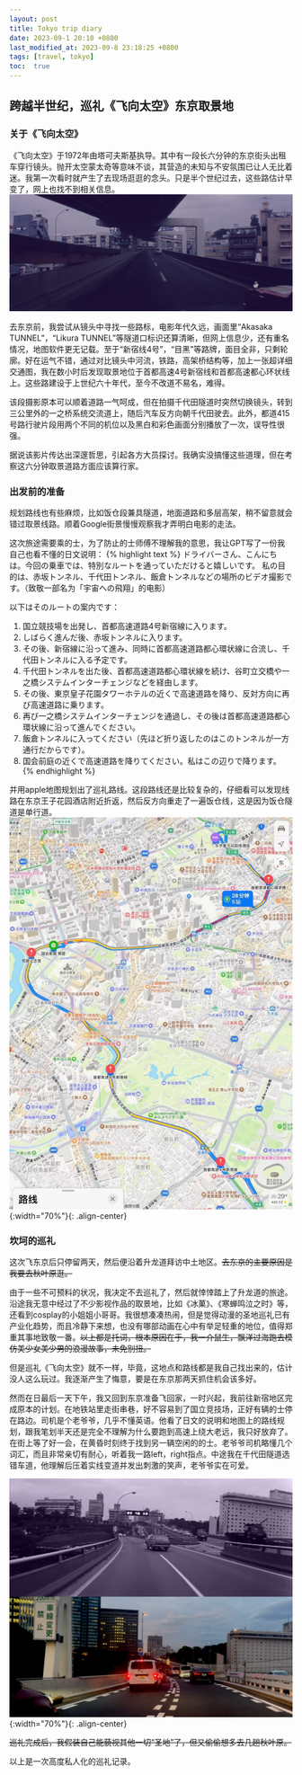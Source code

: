 ```yaml
---
layout: post
title: Tokyo trip diary
date: 2023-09-1 20:10 +0800
last_modified_at: 2023-09-8 23:18:25 +0800
tags: [travel, tokyo]
toc:  true
---
```



## 跨越半世纪，巡礼《飞向太空》东京取景地

### 关于《飞向太空》
《飞向太空》于1972年由塔可夫斯基执导。其中有一段长六分钟的东京街头出租车穿行镜头。抛开太空蒙太奇等意味不谈，其营造的未知与不安氛围已让人无比着迷。我第一次看时就产生了去现场逛逛的念头。只是半个世纪过去，这些路估计早变了，网上也找不到相关信息。
![image](https://github.com/utenasama/utenasama.github.io/raw/master/solaris_tokyo.png)

去东京前，我尝试从镜头中寻找一些路标，电影年代久远，画面里“Akasaka TUNNEL”，“Likura TUNNEL”等隧道口标识还算清晰，但网上信息少，还有重名情况，地图软件更无记载。至于“新宿线4号”，“目黑”等路牌，面目全非，只剩轮廓。好在运气不错，通过对比镜头中河流，铁路，高架桥结构等，加上一张超详细交通图，我在数小时后发现取景地位于首都高速4号新宿线和首都高速都心环状线上。这些路建设于上世纪六十年代，至今不改道不易名，难得。

该段摄影原本可以顺着道路一气呵成，但在拍摄千代田隧道时突然切换镜头，转到三公里外的一之桥系统交流道上，随后汽车反方向朝千代田驶去。此外，都道415号路行驶片段用两个不同的机位以及黑白和彩色画面分别播放了一次，误导性很强。

据说该影片传达出深邃哲思，引起各方大员探讨。我确实没搞懂这些道理，但在考察这六分钟取景道路方面应该算行家。

### 出发前的准备
规划路线也有些麻烦，比如饭仓段兼具隧道，地面道路和多层高架，稍不留意就会错过取景线路。顺着Google街景慢慢观察我才弄明白电影的走法。

这次旅途需要乘的士，为了防止的士师傅不理解我的意思，我让GPT写了一份我自己也看不懂的日文说明：
{% highlight text %}
ドライバーさん、こんにちは。今回の乗車では、特別なルートを通っていただけると嬉しいです。
私の目的は、赤坂トンネル、千代田トンネル、飯倉トンネルなどの場所のビデオ撮影です。（致敬一部名为「宇宙への飛翔」的电影）

以下はそのルートの案内です：
1. 国立競技場を出発し、首都高速道路4号新宿線に入ります。
2. しばらく進んだ後、赤坂トンネルに入ります。
3. その後、新宿線に沿って進み、同時に首都高速道路都心環状線に合流し、千代田トンネルに入る予定です。
4. 千代田トンネルを出た後、首都高速道路都心環状線を続け、谷町立交橋や一之橋システムインターチェンジなどを経由します。
5. その後、東京皇子花園タワーホテルの近くで高速道路を降り、反対方向に再び高速道路に乗ります。
6. 再び一之橋システムインターチェンジを通過し、その後は首都高速道路都心環状線に沿って進んでください。
7. 飯倉トンネルに入ってください（先ほど折り返したのはこのトンネルが一方通行だからです）。
8. 国会前庭の近くで高速道路を降りてください。私はこの辺りで降ります。
{% endhighlight %}

并用apple地图规划出了巡礼路线。这段路线还是比较复杂的，仔细看可以发现线路在东京王子花园酒店附近折返，然后反方向重走了一遍饭仓线，这是因为饭仓隧道是单行道。
![image](https://github.com/utenasama/utenasama.github.io/raw/master/solaris_rute.jpg){:width="70%"}{: .align-center}

### 坎坷的巡礼

这次飞东京后只停留两天，然后便沿着升龙道拜访中土地区。<del>去东京的主要原因是我要去秋叶原逛。</del>

由于一些不可预料的状况，我决定不去巡礼了，然后就悻悻踏上了升龙道的旅途。沿途我无意中经过了不少影视作品的取景地，比如《冰菓》、《寒蝉鸣泣之时》等，还看到cosplay的小姐姐小哥哥。我很想凑凑热闹，但是觉得动漫的圣地巡礼已有产业化趋势，而且冷静下来想，也没有哪部动画在心中有举足轻重的地位，值得郑重其事地致敬一番。<del>以上都是托词，根本原因在于，我一介鼠生，飘洋过海跑去模仿美少女美少男的浪漫故事，未免别扭。</del>

但是巡礼《飞向太空》就不一样，毕竟，这地点和路线都是我自己找出来的，估计没人这么玩过。我逐渐产生了悔意，要是在东京那两天抓住机会该多好。

然而在日最后一天下午，我又回到东京准备飞回家，一时兴起，我前往新宿地区完成原本的计划。在地铁站里走街串巷，好不容易到了国立竞技场，正好有辆的士停在路边。司机是个老爷爷，几乎不懂英语。他看了日文的说明和地图上的路线规划，跟我笔划半天还是完全不理解为什么要跑到高速上绕大老远，我只好放弃了。
在街上等了好一会，在黄昏时刻终于找到另一辆空闲的的士。老爷爷司机略懂几个词汇，而且非常亲切有耐心，听着我一路left，right指点。中途我在千代田隧道选错车道，他理解后压着实线变道并发出刺激的笑声，老爷爷实在可爱。

![image](https://github.com/utenasama/utenasama.github.io/raw/master/media/solaris_pic1.jpg){:width="70%"}{: .align-center}

<del>巡礼完成后，我假装自己能藐视其他一切“圣地”了，但又偷偷想多去几趟秋叶原。</del>

以上是一次高度私人化的巡礼记录。

